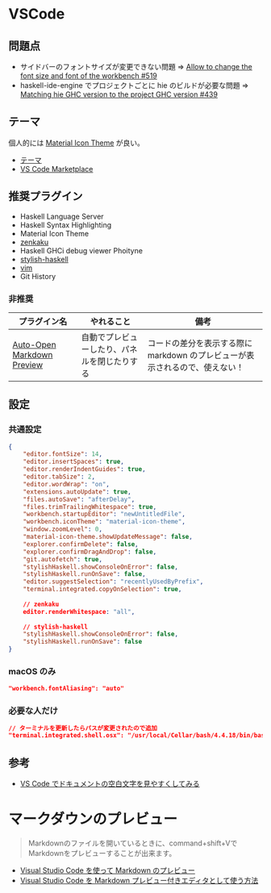 # VSCode

## 問題点

- サイドバーのフォントサイズが変更できない問題 => [Allow to change the font size and font of the workbench #519](https://github.com/Microsoft/vscode/issues/519)
- haskell-ide-engine でプロジェクトごとに hie のビルドが必要な問題 => [Matching hie GHC version to the project GHC version #439](https://github.com/haskell/haskell-ide-engine/issues/439)

## テーマ

個人的には [Material Icon Theme](https://marketplace.visualstudio.com/items?itemName=PKief.material-icon-theme) が良い。

- [テーマ](https://vscode-doc-jp.github.io/docs/getstarted/themes.html)
- [VS Code Marketplace](https://marketplace.visualstudio.com/search?target=vscode&category=Themes&sortBy=Downloads)


## 推奨プラグイン
- Haskell Language Server
- Haskell Syntax Highlighting
- Material Icon Theme
- [zenkaku](https://marketplace.visualstudio.com/items?itemName=mosapride.zenkaku)
- Haskell GHCi debug viewer Phoityne
- [stylish-haskell](https://marketplace.visualstudio.com/items?itemName=vigoo.stylish-haskell)
- [vim](https://github.com/VSCodeVim/Vim)
- Git History

### 非推奨

プラグイン名 | やれること | 備考
--------|------- |------
[Auto-Open Markdown Preview](https://marketplace.visualstudio.com/items?itemName=hnw.vscode-auto-open-markdown-preview) | 自動でプレビューしたり、パネルを閉じたりする | コードの差分を表示する際に markdown のプレビューが表示されるので、使えない！

## 設定

### 共通設定

```json
{
    "editor.fontSize": 14,
    "editor.insertSpaces": true,
    "editor.renderIndentGuides": true,
    "editor.tabSize": 2,
    "editor.wordWrap": "on",
    "extensions.autoUpdate": true,
    "files.autoSave": "afterDelay",
    "files.trimTrailingWhitespace": true,
    "workbench.startupEditor": "newUntitledFile",
    "workbench.iconTheme": "material-icon-theme",
    "window.zoomLevel": 0,
    "material-icon-theme.showUpdateMessage": false,
    "explorer.confirmDelete": false,
    "explorer.confirmDragAndDrop": false,
    "git.autofetch": true,
    "stylishHaskell.showConsoleOnError": false,
    "stylishHaskell.runOnSave": false,
    "editor.suggestSelection": "recentlyUsedByPrefix",
    "terminal.integrated.copyOnSelection": true,
    
    // zenkaku
    editor.renderWhitespace: "all",
    
    // stylish-haskell
    "stylishHaskell.showConsoleOnError": false,
    "stylishHaskell.runOnSave": false
}
```

### macOS のみ

```json
"workbench.fontAliasing": "auto"
```

### 必要な人だけ

```json
// ターミナルを更新したらパスが変更されたので追加
"terminal.integrated.shell.osx": "/usr/local/Cellar/bash/4.4.18/bin/bash"
```

## 参考
- [VS Code でドキュメントの空白文字を見やすくしてみる](https://qiita.com/satokaz/items/cb45d82f6f8f1e24c0d6)

# マークダウンのプレビュー
> Markdownのファイルを開いているときに、command+shift+VでMarkdownをプレビューすることが出来ます。

- [Visual Studio Code を使って Markdown のプレビュー](https://qiita.com/poemn/items/8094c04bba86bd4fbe54)
- [Visual Studio Code を Markdown プレビュー付きエディタとして使う方法](https://qiita.com/akira6592/items/da5271a4987eab2c7a5a)
